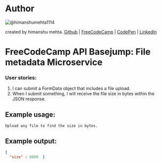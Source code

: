 # Author
![@himanshumehta1114](https://avatars2.githubusercontent.com/himanshumehta1114?&s=128)

created by himanshu mehta.
[Github](https://github.com/himanshumehta1114) | [FreeCodeCamp](http://www.freecodecamp.com/himanshumehta1114) | [CodePen](http://codepen.io/himanshumehta1114/) | [LinkedIn](https://www.linkedin.com/in/himanshumehta1114)

# FreeCodeCamp API Basejump: File metadata Microservice
### User stories:
1) I can submit a FormData object that includes a file upload.</ul>
2) When I submit something, I will receive the file size in bytes within the JSON response.</ul>

## Example usage:

```url
Upload any file to find the size in bytes.
```
## Example output:

```json
{
  "size" : 8000  }
```
